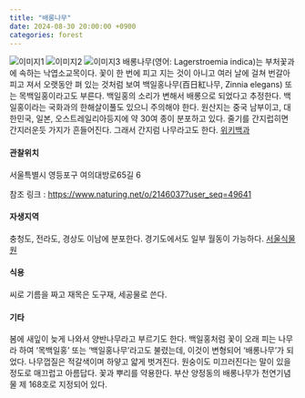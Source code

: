 ```yaml
---
title: "배롱나무"
date: 2024-08-30 20:00:00 +0900
categories: forest
---
```


![이미지1](https://dnwm9zq2dr65n.cloudfront.net/production/observation/2024/07/03/res/ios_49641_0_07031541206420_res_IMG_2938.jpg)
![이미지2](https://dnwm9zq2dr65n.cloudfront.net/production/observation/2024/07/03/res/ios_49641_1_07031541206420_res_IMG_2937.jpg)
![이미지3](https://dnwm9zq2dr65n.cloudfront.net/production/observation/2024/07/03/res/ios_49641_2_07031541206420_res_IMG_2936.jpg)
배롱나무(영어: Lagerstroemia indica)는 부처꽃과에 속하는 낙엽소교목이다. 꽃이 한 번에 피고 지는 것이 아니고 여러 날에 걸쳐 번갈아 피고 져서 오랫동안 펴 있는 것처럼 보여 백일홍나무(百日紅나무, Zinnia elegans) 또는 목백일홍이라고도 부른다. 백일홍의 소리가 변해서 배롱으로 되었다고 추정한다. 백일홍이라는 국화과의 한해살이풀도 있으니 주의해야 한다. 원산지는 중국 남부이고, 대한민국, 일본, 오스트레일리아등지에 약 30여 종이 분포하고 있다. 줄기를 간지럽히면 간지러운듯 가지가 흔들어진다. 그래서 간지럼 나무라고도 한다. [위키백과](https://ko.wikipedia.org/wiki/배롱나무)

#### 관찰위치
서울특별시 영등포구 여의대방로65길 6

참조 링크 : https://www.naturing.net/o/2146037?user_seq=49641


#### 자생지역
충청도, 전라도, 경상도 이남에 분포한다. 경기도에서도 일부 월동이 가능하다. [서울식물원](https://botanicpark.seoul.go.kr/front/plants/plantsIntroView.do?plt_sn=356&page=1)


#### 식용
씨로 기름을 짜고 재목은 도구재, 세공물로 쓴다.

#### 기타
봄에 새잎이 늦게 나와서 양반나무라고 부르기도 한다. 백일홍처럼 꽃이 오래 피는 나무라 하여 ‘목백일홍’ 
또는 ‘백일홍나무’라고도 불렸는데, 이것이 변형되어 ‘배롱나무’가 되었다. 나무껍질은 적갈색이며 하얗고 
얇게 벗겨진다. 원숭이도 미끄러진다는 말이 있을 정도로 매끄럽고 아름답다. 꽃과 뿌리를 약용한다.
부산 양정동의 배롱나무가 천연기념물 제 168호로 지정되어 있다.
